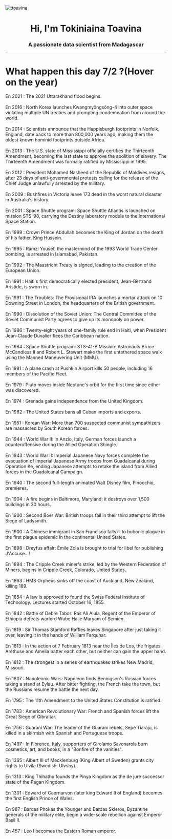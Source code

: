 
<p align="left"> <img src="https://komarev.com/ghpvc/?username=ttoavina&label=Profile%20views&color=0e75b6&style=flat" alt="ttoavina" /> </p>
<h1 align="center">Hi, I'm Tokiniaina Toavina</h1>
<h3 align="center">A passionate data scientist from Madagascar</h3>
    
<hr/>
<h1> What happen this day 7/2 ?(Hover on the year)</h1>

En 2021 : The 2021 Uttarakhand flood begins.
<br/><br/>
En 2016 : North Korea launches Kwangmyŏngsŏng-4 into outer space violating multiple UN treaties and prompting condemnation from around the world.
<br/><br/>
En 2014 : Scientists announce that the Happisburgh footprints in Norfolk, England, date back to more than 800,000 years ago, making them the oldest known hominid footprints outside Africa.
<br/><br/>
En 2013 : The U.S. state of Mississippi officially certifies the Thirteenth Amendment, becoming the last state to approve the abolition of slavery. The Thirteenth Amendment was formally ratified by Mississippi in 1995.
<br/><br/>
En 2012 : President Mohamed Nasheed of the Republic of Maldives resigns, after 23 days of anti-governmental protests calling for the release of the Chief Judge unlawfully arrested by the military.
<br/><br/>
En 2009 : Bushfires in Victoria leave 173 dead in the worst natural disaster in Australia's history.
<br/><br/>
En 2001 : Space Shuttle program: Space Shuttle Atlantis is launched on mission STS-98, carrying the Destiny laboratory module to the International Space Station.
<br/><br/>
En 1999 : Crown Prince Abdullah becomes the King of Jordan on the death of his father, King Hussein.
<br/><br/>
En 1995 : Ramzi Yousef, the mastermind of the 1993 World Trade Center bombing, is arrested in Islamabad, Pakistan.
<br/><br/>
En 1992 : The Maastricht Treaty is signed, leading to the creation of the European Union.
<br/><br/>
En 1991 : Haiti's first democratically elected president, Jean-Bertrand Aristide, is sworn in.
<br/><br/>
En 1991 : The Troubles: The Provisional IRA launches a mortar attack on 10 Downing Street in London, the headquarters of the British government.
<br/><br/>
En 1990 : Dissolution of the Soviet Union: The Central Committee of the Soviet Communist Party agrees to give up its monopoly on power.
<br/><br/>
En 1986 : Twenty-eight years of one-family rule end in Haiti, when President Jean-Claude Duvalier flees the Caribbean nation.
<br/><br/>
En 1984 : Space Shuttle program: STS-41-B Mission: Astronauts Bruce McCandless II and Robert L. Stewart make the first untethered space walk using the Manned Maneuvering Unit (MMU).
<br/><br/>
En 1981 : A plane crash at Pushkin Airport kills 50 people, including 16 members of the Pacific Fleet.
<br/><br/>
En 1979 : Pluto moves inside Neptune's orbit for the first time since either was discovered.
<br/><br/>
En 1974 : Grenada gains independence from the United Kingdom.
<br/><br/>
En 1962 : The United States bans all Cuban imports and exports.
<br/><br/>
En 1951 : Korean War: More than 700 suspected communist sympathizers are massacred by South Korean forces.
<br/><br/>
En 1944 : World War II: In Anzio, Italy, German forces launch a counteroffensive during the Allied Operation Shingle.
<br/><br/>
En 1943 : World War II: Imperial Japanese Navy forces complete the evacuation of Imperial Japanese Army troops from Guadalcanal during Operation Ke, ending Japanese attempts to retake the island from Allied forces in the Guadalcanal Campaign.
<br/><br/>
En 1940 : The second full-length animated Walt Disney film, Pinocchio, premieres.
<br/><br/>
En 1904 : A fire begins in Baltimore, Maryland; it destroys over 1,500 buildings in 30 hours.
<br/><br/>
En 1900 : Second Boer War: British troops fail in their third attempt to lift the Siege of Ladysmith.
<br/><br/>
En 1900 : A Chinese immigrant in San Francisco falls ill to bubonic plague in the first plague epidemic in the continental United States.
<br/><br/>
En 1898 : Dreyfus affair: Émile Zola is brought to trial for libel for publishing J'Accuse...!
<br/><br/>
En 1894 : The Cripple Creek miner's strike, led by the Western Federation of Miners, begins in Cripple Creek, Colorado, United States.
<br/><br/>
En 1863 : HMS Orpheus sinks off the coast of Auckland, New Zealand, killing 189.
<br/><br/>
En 1854 : A law is approved to found the Swiss Federal Institute of Technology. Lectures started October 16, 1855.
<br/><br/>
En 1842 : Battle of Debre Tabor: Ras Ali Alula, Regent of the Emperor of Ethiopia defeats warlord Wube Haile Maryam of Semien.
<br/><br/>
En 1819 : Sir Thomas Stamford Raffles leaves Singapore after just taking it over, leaving it in the hands of William Farquhar.
<br/><br/>
En 1813 : In the action of 7 February 1813 near the Îles de Los, the frigates Aréthuse and Amelia batter each other, but neither can gain the upper hand.
<br/><br/>
En 1812 : The strongest in a series of earthquakes strikes New Madrid, Missouri.
<br/><br/>
En 1807 : Napoleonic Wars: Napoleon finds Bennigsen's Russian forces taking a stand at Eylau. After bitter fighting, the French take the town, but the Russians resume the battle the next day.
<br/><br/>
En 1795 : The 11th Amendment to the United States Constitution is ratified.
<br/><br/>
En 1783 : American Revolutionary War: French and Spanish forces lift the Great Siege of Gibraltar.
<br/><br/>
En 1756 : Guaraní War: The leader of the Guaraní rebels, Sepé Tiaraju, is killed in a skirmish with Spanish and Portuguese troops.
<br/><br/>
En 1497 : In Florence, Italy, supporters of Girolamo Savonarola burn cosmetics, art, and books, in a "Bonfire of the vanities".
<br/><br/>
En 1365 : Albert III of Mecklenburg (King Albert of Sweden) grants city rights to Ulvila (Swedish: Ulvsby).
<br/><br/>
En 1313 : King Thihathu founds the Pinya Kingdom as the de jure successor state of the Pagan Kingdom.
<br/><br/>
En 1301 : Edward of Caernarvon (later king Edward II of England) becomes the first English Prince of Wales.
<br/><br/>
En 987 : Bardas Phokas the Younger and Bardas Skleros, Byzantine generals of the military elite, begin a wide-scale rebellion against Emperor Basil II.
<br/><br/>
En 457 : Leo I becomes the Eastern Roman emperor.
<br/><br/>
